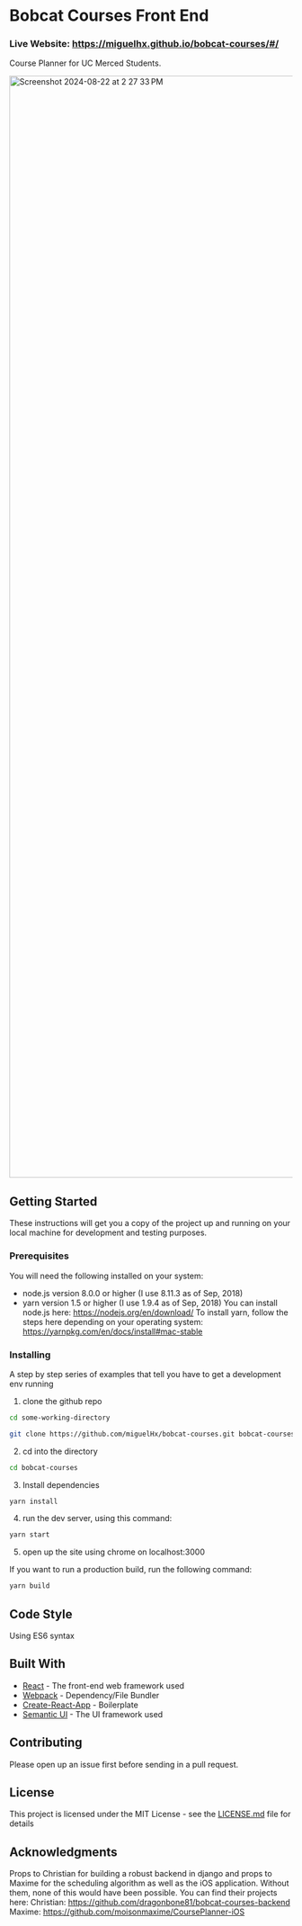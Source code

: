 # Bobcat Courses Front End
### Live Website: https://miguelhx.github.io/bobcat-courses/#/
Course Planner for UC Merced Students.

<img width="1960" alt="Screenshot 2024-08-22 at 2 27 33 PM" src="https://github.com/user-attachments/assets/28babbc0-8737-42e2-9569-3a43d6a18a89">


## Getting Started

These instructions will get you a copy of the project up and running on your local machine for development and testing purposes.

### Prerequisites

You will need the following installed on your system:
* node.js version 8.0.0 or higher (I use 8.11.3 as of Sep, 2018)
* yarn version 1.5 or higher (I use 1.9.4 as of Sep, 2018)
You can install node.js here: https://nodejs.org/en/download/
To install yarn, follow the steps here depending on your operating system:  https://yarnpkg.com/en/docs/install#mac-stable


### Installing

A step by step series of examples that tell you have to get a development env running

1. clone the github repo

```bash
cd some-working-directory
```
```bash
git clone https://github.com/miguelHx/bobcat-courses.git bobcat-courses
```
2. cd into the directory
```bash
cd bobcat-courses
```

3. Install dependencies
```bash
yarn install
```
4. run the dev server, using this command:
```bash
yarn start
```
5. open up the site using chrome on localhost:3000

If you want to run a production build, run the following command:
```bash
yarn build
```

## Code Style

Using ES6 syntax

## Built With

* [React](https://reactjs.org/) - The front-end web framework used
* [Webpack](https://webpack.js.org/) - Dependency/File Bundler
* [Create-React-App](https://github.com/facebook/create-react-app) - Boilerplate
* [Semantic UI](https://react.semantic-ui.com/introduction) - The UI framework used

## Contributing

Please open up an issue first before sending in a pull request.

## License

This project is licensed under the MIT License - see the [LICENSE.md](LICENSE.md) file for details

## Acknowledgments

Props to Christian for building a robust backend in django and props to Maxime for the scheduling algorithm as well as the iOS application.  Without them, none of this would have been possible.
You can find their projects here:
Christian:  https://github.com/dragonbone81/bobcat-courses-backend
Maxime:     https://github.com/moisonmaxime/CoursePlanner-iOS
